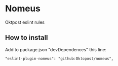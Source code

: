 # Nomeus
Oktpost eslint rules
## How to install
Add to package.json "devDependences" this line:

```
"eslint-plugin-nomeus": "github:Oktopost/nomeus",
```
